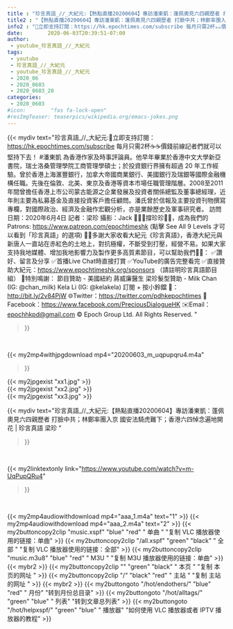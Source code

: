 ```yaml
---
title : "珍言真語_//_大紀元:【熱點直播20200604】專訪潘東凱：蓬佩奧見六四親歷者 打臉中共；林鄭率團入京 國安法騎虎難下；香港六四悼念遍地開花 | 珍言真語 梁珍 "
title2 : "【熱點直播20200604】專訪潘東凱：蓬佩奧見六四親歷者 打臉中共；林鄭率團入京 國安法騎虎難下；香港六四悼念遍地開花 | 珍言真語 梁珍 "
info2 : "💎立即支持訂閱：https://hk.epochtimes.com/subscribe 每月只需2杯☕☕價錢前線記者們就可以堅持下去！  #潘東凱 為香港作家及時事評論員。他早年畢業於香港中文大學新亞書院，瑞士洛桑管理學院工商管理學碩士；於投資銀行界擁有超過 20 年工作經驗。曾於香港上海滙豐銀行，加拿大帝國商業銀行、美國銀行及瑞銀等國際金融機構任職。先後在倫敦、北美、東京及香港等資本市場任職管理階層。2008至2011年間曾擔任香港上市公司蒙古能源之企業發展及投資者關係總監及董事總經理，近年則主要為私募基金及直接投資客戶擔任顧問。潘氏曾於信報及主要投資刊物撰寫專欄，對國際政治、經濟及金融作宏觀分析，亦是業餘歷史及軍事研究者。  訪問日期：2020年6月4日 記者：梁珍 攝影：Jack  🙋🏼‍♂️撐珍珍💪🏻，成為我們的Patrons: https://www.patreon.com/epochtimeshk  (點擊  See All 9 Levels  才可以看到「珍言真語」的選項)  🙏🏻多謝大家收看大紀元《珍言真語》，香港大紀元與新唐人一直站在赤紅色的土地上，對抗極權，不斷受到打壓，經營不易。如果大家支持我地媒體、增加我地影響力及製作更多高質素節目，可以幫助我們💪🏻： ✅讚好、留言及分享 ✅首播Live Chat時直接打賞 ✅YouTube的廣告完整看完 ✅直接贊助大紀元：https://www.epochtimeshk.org/sponsors （請註明珍言真語節目組）  💐特別鳴謝： 節目贊助 - 美國紐約 蔣威廉醫生 梁珍髮型贊助 - Milk Chan (IG: @chan_milk)   Kela Li (IG: @kelakela)  訂閱 + 按小鈴鐺 🔔：http://bit.ly/2v84PjW 🌐Twitter：https://twitter.com/pdhkepochtimes 👥Facebook：https://www.facebook.com/PreciousDialogueHK ✉️Email：epochhkpd@gmail.com  © Epoch Group Ltd. All Rights Reserved. "
date:        2020-06-03T20:39:51-07:00
author:
 - youtube_珍言真語_//_大紀元
tags:
 - youtube
 - 珍言真語_//_大紀元
 - youtube_珍言真語_//_大紀元
 - 2020_06
 - 2020_0603
 - 2020_0603_20
categories:
 - 2020_0603
#icon:        "fas fa-lock-open"
#resImgTeaser: teaserpics/wikipedia.org/emacs-jokes.png
---
```


{{< mydiv text="珍言真語_//_大紀元:💎立即支持訂閱：https://hk.epochtimes.com/subscribe 每月只需2杯☕☕價錢前線記者們就可以堅持下去！  #潘東凱 為香港作家及時事評論員。他早年畢業於香港中文大學新亞書院，瑞士洛桑管理學院工商管理學碩士；於投資銀行界擁有超過 20 年工作經驗。曾於香港上海滙豐銀行，加拿大帝國商業銀行、美國銀行及瑞銀等國際金融機構任職。先後在倫敦、北美、東京及香港等資本市場任職管理階層。2008至2011年間曾擔任香港上市公司蒙古能源之企業發展及投資者關係總監及董事總經理，近年則主要為私募基金及直接投資客戶擔任顧問。潘氏曾於信報及主要投資刊物撰寫專欄，對國際政治、經濟及金融作宏觀分析，亦是業餘歷史及軍事研究者。  訪問日期：2020年6月4日 記者：梁珍 攝影：Jack  🙋🏼‍♂️撐珍珍💪🏻，成為我們的Patrons: https://www.patreon.com/epochtimeshk  (點擊  See All 9 Levels  才可以看到「珍言真語」的選項)  🙏🏻多謝大家收看大紀元《珍言真語》，香港大紀元與新唐人一直站在赤紅色的土地上，對抗極權，不斷受到打壓，經營不易。如果大家支持我地媒體、增加我地影響力及製作更多高質素節目，可以幫助我們💪🏻： ✅讚好、留言及分享 ✅首播Live Chat時直接打賞 ✅YouTube的廣告完整看完 ✅直接贊助大紀元：https://www.epochtimeshk.org/sponsors （請註明珍言真語節目組）  💐特別鳴謝： 節目贊助 - 美國紐約 蔣威廉醫生 梁珍髮型贊助 - Milk Chan (IG: @chan_milk)   Kela Li (IG: @kelakela)  訂閱 + 按小鈴鐺 🔔：http://bit.ly/2v84PjW 🌐Twitter：https://twitter.com/pdhkepochtimes 👥Facebook：https://www.facebook.com/PreciousDialogueHK ✉️Email：epochhkpd@gmail.com  © Epoch Group Ltd. All Rights Reserved. "
>}}
<br>


{{< my2mp4withjpgdownload mp4="20200603_m_uqpupqru4.m4a"
>}}

{{< my2jpgexist "xx1.jpg" >}}<br>
{{< my2jpgexist "xx2.jpg" >}}<br>
{{< my2jpgexist "xx3.jpg" >}}<br>



{{< mydiv text="珍言真語_//_大紀元:【熱點直播20200604】專訪潘東凱：蓬佩奧見六四親歷者 打臉中共；林鄭率團入京 國安法騎虎難下；香港六四悼念遍地開花 | 珍言真語 梁珍 "
>}}
<br>

{{< my2linktextonly link="https://www.youtube.com/watch?v=m-UqPupQRu4"
>}}


<br>

{{< my2mp4audiowithdownload mp4="aaa_1.m4a"    text="1" >}}
{{< my2mp4audiowithdownload mp4="aaa_2.m4a"    text="2" >}}
{{< my2buttoncopy2clip "music.xspf"        "blue"   "red"    " 单曲 "  "复制 VLC 播放器使用的链接：单曲" >}} {{< my2buttoncopy2clip "/all.xspf"         "green"  "black"  " 全部 "  "复制 VLC 播放器使用的链接：全部" >}} {{< my2buttoncopy2clip "music.m3u8"        "blue"   "red"    " M3U  "    "复制 M3U 播放器使用的链接：单曲" >}} {{< mybr2 >}} {{< my2buttoncopy2clip ""                  "green"  "black"  " 本页 "    "复制 本页的网址 " >}} {{< my2buttoncopy2clip "/"                 "black"  "red"    " 主站 "    "复制 主站的网址 " >}} {{< mybr2 >}} {{< my2buttongoto      "/hot/endothers/"   "blue"   "red"    " 月份"   "转到月份总目录" >}} {{< my2buttongoto      "/hot/alltags/"     "green"  "blue"   " 列表"   "转到文章总列表" >}} {{< my2buttongoto      "/hot/helpxspf/"    "green"  "blue"   " 播放器" "如何使用 VLC 播放器或者 IPTV 播放器的教程" >}} 
